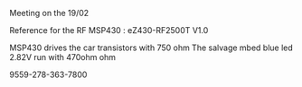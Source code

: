 Meeting on the 19/02

Reference for the RF MSP430 : eZ430-RF2500T V1.0

MSP430 drives the car transistors with 750 ohm
The salvage mbed blue led 2.82V run with 470ohm ohm


9559-278-363-7800